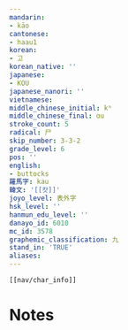 ```yaml
---
mandarin:
- kāo
cantonese:
- haau1
korean:
- 고
korean_native: ''
japanese:
- KOU
japanese_nanori: ''
vietnamese:
middle_chinese_initial: kʰ
middle_chinese_final: ɑu
stroke_count: 5
radical: 尸
skip_number: 3-3-2
grade_level: 6
pos: ''
english:
- buttocks
羅馬字: kau
韓文: '[[캇]]'
joyo_level: 表外字
hsk_level: ''
hanmun_edu_level: ''
danayo_id: 6010
mc_id: 3578
graphemic_classification: 九
stand_in: 'TRUE'
aliases:
---
```

```meta-bind-embed
[[nav/char_info]]
```

# Notes
